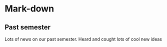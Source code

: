 # Mark-down

## Past semester 

Lots of news on our past semester. 
Heard and cought lots of cool new ideas 
